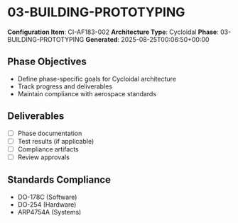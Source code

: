 # 03-BUILDING-PROTOTYPING

**Configuration Item**: CI-AF183-002
**Architecture Type**: Cycloidal
**Phase**: 03-BUILDING-PROTOTYPING
**Generated**: 2025-08-25T00:06:50+00:00

## Phase Objectives
- Define phase-specific goals for Cycloidal architecture
- Track progress and deliverables
- Maintain compliance with aerospace standards

## Deliverables
- [ ] Phase documentation
- [ ] Test results (if applicable)
- [ ] Compliance artifacts
- [ ] Review approvals

## Standards Compliance
- DO-178C (Software)
- DO-254 (Hardware)
- ARP4754A (Systems)
